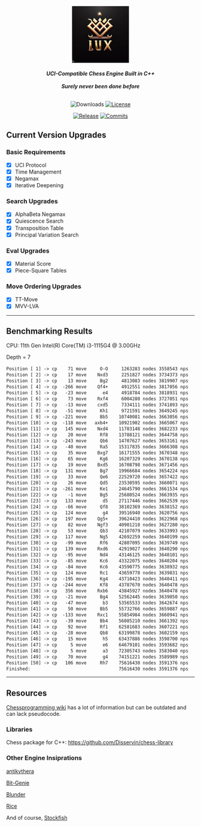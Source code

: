 <div align="center">

  <img src="./img/logo.jpg" width="30%">
  <br>
  <br>
  <b><i>UCI-Compatible Chess Engine Built in C++</i></b>
  <br>
  <br>
  <b><i>Surely never been done before</i></b>
  <br>
  <br>

  ![Downloads][downloads-badge]
  [![License][license-badge]][license-link]
  
  [![Release][release-badge]][release-link]
  [![Commits][commits-badge]][commits-link]

</div>

## Current Version Upgrades

### Basic Requirements

 - [x] UCI Protocol
 - [x] Time Management
 - [x] Negamax
 - [x] Iterative Deepening

### Search Upgrades

 - [x] AlphaBeta Negamax
 - [x] Quiescence Search
 - [x] Transposition Table
 - [x] Principal Variation Search

### Eval Upgrades

 - [x] Material Score
 - [x] Piece-Square Tables

### Move Ordering Upgrades

 - [x] TT-Move
 - [x] MVV-LVA

---

## Benchmarking Results
CPU: 11th Gen Intel(R) Core(TM) i3-1115G4 @ 3.00GHz

Depth = 7
```
Position [ 1] -> cp    71 move     O-O     1263283 nodes 3558543 nps
Position [ 2] -> cp    17 move    Nxd3     2251827 nodes 3734373 nps
Position [ 3] -> cp    13 move     Bg2     4813083 nodes 3819907 nps
Position [ 4] -> cp  -266 move    Qf4+     4912551 nodes 3817056 nps
Position [ 5] -> cp   -23 move      e4     4918784 nodes 3818931 nps
Position [ 6] -> cp    73 move    Rxf4     6004280 nodes 3727051 nps
Position [ 7] -> cp   -13 move    cxd5     7334111 nodes 3741893 nps
Position [ 8] -> cp   -51 move     Kh1     9721591 nodes 3649245 nps
Position [ 9] -> cp  -221 move     Bb5    10740081 nodes 3663056 nps
Position [10] -> cp  -118 move   axb4+    10921902 nodes 3665067 nps
Position [11] -> cp   145 move    Nxd4    11783148 nodes 3682233 nps
Position [12] -> cp    20 move     Rf8    13788121 nodes 3644758 nps
Position [13] -> cp  -243 move     Qb6    14707627 nodes 3653161 nps
Position [14] -> cp   -40 move     Ra5    15317835 nodes 3666308 nps
Position [15] -> cp    35 move    Bxg7    16171555 nodes 3670348 nps
Position [16] -> cp    65 move     Kg6    16207329 nodes 3670138 nps
Position [17] -> cp    19 move    Bxd5    16708798 nodes 3671456 nps
Position [18] -> cp   131 move     Bg7    19966684 nodes 3654224 nps
Position [19] -> cp    33 move     Qe6    22529720 nodes 3657422 nps
Position [20] -> cp    26 move     Qd5    23530595 nodes 3660071 nps
Position [21] -> cp  -261 move     Ke1    24645790 nodes 3661534 nps
Position [22] -> cp    -1 move     Bg5    25680524 nodes 3663935 nps
Position [23] -> cp   133 move      d5    27117446 nodes 3662539 nps
Position [24] -> cp   -66 move     Qf8    38102369 nodes 3638152 nps
Position [25] -> cp   124 move      g4    39516940 nodes 3620756 nps
Position [26] -> cp   197 move    Qg5+    39624410 nodes 3622968 nps
Position [27] -> cp    82 move    Ngf3    40901218 nodes 3627280 nps
Position [28] -> cp    53 move     Qb3    42107079 nodes 3633993 nps
Position [29] -> cp   117 move     Ng5    42692259 nodes 3640199 nps
Position [30] -> cp   -99 move     Rf6    42807095 nodes 3639749 nps
Position [31] -> cp   139 move    Rxd6    42919027 nodes 3640290 nps
Position [32] -> cp   -95 move     Nd4    43146125 nodes 3640101 nps
Position [33] -> cp   -85 move     Kc6    43322075 nodes 3640204 nps
Position [34] -> cp   -84 move     Kc6    43590775 nodes 3638932 nps
Position [35] -> cp   124 move     Rc1    43659778 nodes 3639831 nps
Position [36] -> cp  -195 move     Kg4    43710423 nodes 3640411 nps
Position [37] -> cp  -244 move     Kf8    43787670 nodes 3640478 nps
Position [38] -> cp   356 move    Rxb6    43845927 nodes 3640478 nps
Position [39] -> cp   -21 move     Bg4    52562445 nodes 3639050 nps
Position [40] -> cp   -47 move      b3    53565533 nodes 3642674 nps
Position [41] -> cp    50 move     Bb5    55732766 nodes 3659887 nps
Position [42] -> cp  -133 move    Rxc1    55854984 nodes 3660941 nps
Position [43] -> cp   -39 move     Bb4    56085210 nodes 3661392 nps
Position [44] -> cp    92 move     Rf1    62581683 nodes 3607221 nps
Position [45] -> cp   -28 move     Qb8    63199878 nodes 3602159 nps
Position [46] -> cp    15 move      h5    63437886 nodes 3598700 nps
Position [47] -> cp     5 move      e6    64679101 nodes 3593682 nps
Position [48] -> cp     5 move      a3    72305743 nodes 3583040 nps
Position [49] -> cp    70 move      g4    74151221 nodes 3589989 nps
Position [50] -> cp   106 move     Rh7    75616430 nodes 3591376 nps
Finished:                                 75616430 nodes 3591376 nps
```
---

## Resources

[Chessprogramming wiki](https://www.chessprogramming.org/Main_Page) has a lot of information but can be outdated and can lack pseudocode.

### Libraries 

Chess package for C++: https://github.com/Disservin/chess-library

### Other Engine Insiprations

[antikythera](https://github.com/0hq/antikythera)

[Bit-Genie](https://github.com/Aryan1508/Bit-Genie)

[Blunder](https://github.com/algerbrex/blunder)

[Rice](https://github.com/rafid-dev/rice)

And of course, [Stockfish](https://github.com/official-stockfish/Stockfish)


[downloads-badge]:https://img.shields.io/github/downloads/Sidhant-Roymoulik/Lux/total?color=success&style=for-the-badge

[license-badge]:https://img.shields.io/github/license/Sidhant-Roymoulik/Lux?style=for-the-badge&label=license&color=success
[license-link]:https://github.com/Sidhant-Roymoulik/Lux/blob/main/LICENSE
[release-badge]:https://img.shields.io/github/v/release/Sidhant-Roymoulik/Lux?style=for-the-badge&label=official%20release
[release-link]:https://github.com/Sidhant-Roymoulik/Lux/releases/latest
[commits-badge]:https://img.shields.io/github/commits-since/Sidhant-Roymoulik/Lux/latest?style=for-the-badge
[commits-link]:https://github.com/Sidhant-Roymoulik/Lux/commits/main
